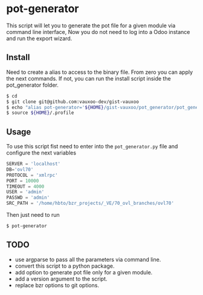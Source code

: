 # pot-generator

This script will let you to generate the pot file for a given module via
command line interface, Now you do not need to log into a Odoo instance and
run the export wizard.

## Install

Need to create a alias to access to the binary file. From zero you can apply
the next commands. If not, you can run the install script inside the
pot_generator folder.

```bash
$ cd
$ git clone git@github.com:vauxoo-dev/gist-vauxoo
$ echo "alias pot-generator='${HOME}/gist-vauxoo/pot_generator/pot_generator.py'" >> ${HOME}/.profile
$ source ${HOME}/.profile
```
## Usage

To use this script fist need to enter into the `pot_generator.py` file and
configure the next variables

```python
SERVER = 'localhost'
DB='ovl70'
PROTOCOL = 'xmlrpc'
PORT = 10000
TIMEOUT = 4000
USER = 'admin'
PASSWD = 'admin'
SRC_PATH = '/home/hbto/bzr_projects/_VE/70_ovl_branches/ovl70'
```

Then just need to run

```bash
$ pot-generator

```

## TODO

- use argparse to pass all the parameters via command line.
- convert this script to a python package.
- add option to generate pot file only for a given module.
- add a version argument to the script.
- replace bzr options to git options.

